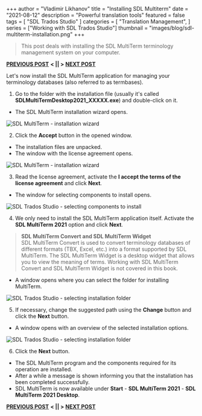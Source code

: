 +++
author = "Vladimir Likhanov"
title = "Installing SDL Multiterm"
date = "2021-08-12"
description = "Powerful translation tools"
featured = false
tags = [
    "SDL Trados Studio"
]
categories = [
    "Translation Management",
]
series = ["Working with SDL Trados Studio"]
thumbnail = "images/blog/sdl-multiterm-installation.png"
+++

> This post deals with installing the SDL MultiTerm terminology management system on your computer.

[**PREVIOUS POST**](/post/sdl-trados-installation/) **< || >** [**NEXT POST**](/post/sdl-trados-first-start/)

Let's now install the SDL MultiTerm application for managing your terminology databases (also
referred to as termbases).

1. Go to the folder with the installation file (usually it's called **SDLMultiTermDesktop2021_XXXXX.exe**)
and double-click on it.

* The SDL MultiTerm installation wizard opens.

![SDL MultiTerm - installation wizard](/images/blog/sdl-multiterm-installation-wizard.png)

2. Click the **Accept** button in the opened window.

* The installation files are unpacked.
* The window with the license agreement opens.

![SDL MultiTerm - installation wizard](/images/blog/sdl-multiterm-license-agreement.png)

3. Read the license agreement, activate the **I accept the terms of the license agreement** and click
**Next**.

* The window for selecting components to install opens.

![SDL Trados Studio - selecting components to install](/images/blog/sdl-multiterm-selecting-installation-components.png)

4. We only need to install the SDL MultiTerm application itself. Activate the **SDL MultiTerm 2021** option and click
**Next**.

> **SDL MultiTerm Convert and SDL MultiTerm Widget** <br />
SDL MultiTerm Convert is used to convert terminology databases of different formats (TBX, Excel, etc.) into a format
supported by SDL MultiTerm.
The SDL MultiTerm Widget is a desktop widget that allows you to view the meaning of terms.
Working with SDL MultiTerm Convert and SDL MultiTerm Widget is not covered in this book.

* A window opens where you can select the folder for installing MultiTerm.

![SDL Trados Studio - selecting installation folder](/images/blog/sdl-multiterm-selecting-installation-folder.png)

5. If necessary, change the suggested path using the **Change** button and click the **Next** button.

* A window opens with an overview of the selected installation options.

![SDL Trados Studio - selecting installation folder](/images/blog/sdl-multiterm-options-overview.png)

6. Click the **Next** button.

* The SDL MultiTerm program and the components required for its operation are installed.
* After a while a message is shown informing you that the installation has been completed successfully.
* SDL MultiTerm is now available under **Start** - **SDL MultiTerm 2021** - **SDL MultiTerm 2021 Desktop**.

[**PREVIOUS POST**](/post/sdl-trados-installation/) **< || >** [**NEXT POST**](/post/sdl-trados-first-start/)
